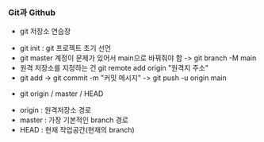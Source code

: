 ### Git과 Github

- git 저장소 연습장

* git init : git 프로젝트 초기 선언
* git master 계정이 문제가 있어서 main으로 바꿔줘야 함 -> git branch -M main
* 원격 저장소를 지정하는 건 git remote add origin "원격지 주소"
* git add -> git commit -m "커밋 메시지" -> git push -u origin main

- git origin / master / HEAD

* origin : 원격저장소 경로
* master : 가장 기본적인 branch 경로
* HEAD : 현재 작업공간(현재의 branch)
